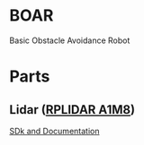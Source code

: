 # BOAR
Basic Obstacle Avoidance Robot

# Parts
## Lidar ([RPLIDAR A1M8](https://www.slamtec.com/en/lidar/a1))
[SDk and Documentation](https://www.slamtec.com/en/support#rplidar-a-series)
